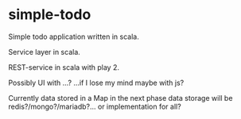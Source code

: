 simple-todo
===========

Simple todo application written in scala.

Service layer in scala.

REST-service in scala with play 2.

Possibly UI with ...? ...if I lose my mind maybe with js?

Currently data stored in a Map in the next phase data storage will be redis?/mongo?/mariadb?... or implementation for all?
